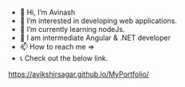 - 👋 Hi, I’m Avinash
- 👀 I’m interested in developing web applications.
- 🌱 I’m currently learning nodeJs.
- 💞️ I am intermediate Angular & .NET developer
- 📫 How to reach me =>
- 📞 Check out the below link.

https://avikshirsagar.github.io/MyPortfolio/


<!---
AviKshirsagar/AviKshirsagar is a ✨ special ✨ repository because its `README.md` (this file) appears on your GitHub profile.
You can click the Preview link to take a look at your changes.
--->
